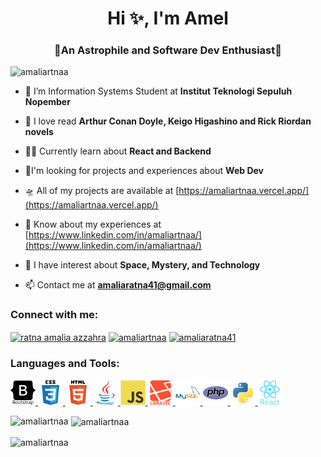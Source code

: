 <h1 align="center">Hi ✨, I'm Amel</h1>
<h3 align="center">🌙An Astrophile and Software Dev Enthusiast🌙</h3>

<p align="left"> <img src="https://komarev.com/ghpvc/?username=amaliartnaa&label=Profile%20views&color=0e75b6&style=flat" alt="amaliartnaa" /> </p>

- 🎒 I’m Information Systems Student at **Institut Teknologi Sepuluh Nopember**

- 📖 I love read **Arthur Conan Doyle, Keigo Higashino and Rick Riordan novels**

- 👩‍💻 Currently learn about **React and Backend**

- 🤝I'm looking for projects and experiences about **Web Dev**

- 🛸 All of my projects are available at [https://amaliartnaa.vercel.app/](https://amaliartnaa.vercel.app/)

- 📄 Know about my experiences at [https://www.linkedin.com/in/amaliartnaa/](https://www.linkedin.com/in/amaliartnaa/)

- 🔭 I have interest about **Space, Mystery, and Technology**

- 📫 Contact me at **amaliaratna41@gmail.com**

<h3 align="left">Connect with me:</h3>
<p align="left">
<a href="https://linkedin.com/in/ratna amalia azzahra" target="blank"><img align="center" src="https://raw.githubusercontent.com/rahuldkjain/github-profile-readme-generator/master/src/images/icons/Social/linked-in-alt.svg" alt="ratna amalia azzahra" height="30" width="40" /></a>
<a href="https://instagram.com/amaliartnaa" target="blank"><img align="center" src="https://raw.githubusercontent.com/rahuldkjain/github-profile-readme-generator/master/src/images/icons/Social/instagram.svg" alt="amaliartnaa" height="30" width="40" /></a>
<a href="https://www.hackerrank.com/amaliaratna41" target="blank"><img align="center" src="https://raw.githubusercontent.com/rahuldkjain/github-profile-readme-generator/master/src/images/icons/Social/hackerrank.svg" alt="amaliaratna41" height="30" width="40" /></a>
</p>

<h3 align="left">Languages and Tools:</h3>
<p align="left"> <a href="https://getbootstrap.com" target="_blank" rel="noreferrer"> <img src="https://raw.githubusercontent.com/devicons/devicon/master/icons/bootstrap/bootstrap-plain-wordmark.svg" alt="bootstrap" width="40" height="40"/> </a> <a href="https://www.w3schools.com/css/" target="_blank" rel="noreferrer"> <img src="https://raw.githubusercontent.com/devicons/devicon/master/icons/css3/css3-original-wordmark.svg" alt="css3" width="40" height="40"/> </a> <a href="https://www.w3.org/html/" target="_blank" rel="noreferrer"> <img src="https://raw.githubusercontent.com/devicons/devicon/master/icons/html5/html5-original-wordmark.svg" alt="html5" width="40" height="40"/> </a> <a href="https://www.java.com" target="_blank" rel="noreferrer"> <img src="https://raw.githubusercontent.com/devicons/devicon/master/icons/java/java-original.svg" alt="java" width="40" height="40"/> </a> <a href="https://developer.mozilla.org/en-US/docs/Web/JavaScript" target="_blank" rel="noreferrer"> <img src="https://raw.githubusercontent.com/devicons/devicon/master/icons/javascript/javascript-original.svg" alt="javascript" width="40" height="40"/> </a> <a href="https://laravel.com/" target="_blank" rel="noreferrer"> <img src="https://raw.githubusercontent.com/devicons/devicon/master/icons/laravel/laravel-plain-wordmark.svg" alt="laravel" width="40" height="40"/> </a> <a href="https://www.mysql.com/" target="_blank" rel="noreferrer"> <img src="https://raw.githubusercontent.com/devicons/devicon/master/icons/mysql/mysql-original-wordmark.svg" alt="mysql" width="40" height="40"/> </a> <a href="https://www.php.net" target="_blank" rel="noreferrer"> <img src="https://raw.githubusercontent.com/devicons/devicon/master/icons/php/php-original.svg" alt="php" width="40" height="40"/> </a> <a href="https://www.python.org" target="_blank" rel="noreferrer"> <img src="https://raw.githubusercontent.com/devicons/devicon/master/icons/python/python-original.svg" alt="python" width="40" height="40"/> </a> <a href="https://reactjs.org/" target="_blank" rel="noreferrer"> <img src="https://raw.githubusercontent.com/devicons/devicon/master/icons/react/react-original-wordmark.svg" alt="react" width="40" height="40"/> </a> </p>

<p><img align="left" src="https://github-readme-stats.vercel.app/api/top-langs?username=amaliartnaa&show_icons=true&locale=en&layout=compact" alt="amaliartnaa" /></p>

<p>&nbsp;<img align="center" src="https://github-readme-stats.vercel.app/api?username=amaliartnaa&show_icons=true&locale=en" alt="amaliartnaa" /></p>

<p><img align="center" src="https://github-readme-streak-stats.herokuapp.com/?user=amaliartnaa&" alt="amaliartnaa" /></p>

